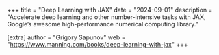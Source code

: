 +++
title = "Deep Learning with JAX"
date = "2024-09-01"
description = "Accelerate deep learning and other number-intensive tasks with JAX, Google’s awesome high-performance numerical computing library."

[extra]
author = "Grigory Sapunov"
web = "https://www.manning.com/books/deep-learning-with-jax"
+++
